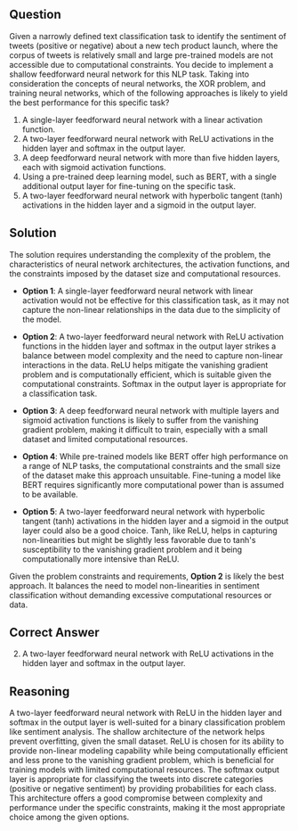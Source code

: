 ## Question
Given a narrowly defined text classification task to identify the sentiment of tweets (positive or negative) about a new tech product launch, where the corpus of tweets is relatively small and large pre-trained models are not accessible due to computational constraints. You decide to implement a shallow feedforward neural network for this NLP task. Taking into consideration the concepts of neural networks, the XOR problem, and training neural networks, which of the following approaches is likely to yield the best performance for this specific task?

1. A single-layer feedforward neural network with a linear activation function.
2. A two-layer feedforward neural network with ReLU activations in the hidden layer and softmax in the output layer.
3. A deep feedforward neural network with more than five hidden layers, each with sigmoid activation functions.
4. Using a pre-trained deep learning model, such as BERT, with a single additional output layer for fine-tuning on the specific task.
5. A two-layer feedforward neural network with hyperbolic tangent (tanh) activations in the hidden layer and a sigmoid in the output layer.

## Solution
The solution requires understanding the complexity of the problem, the characteristics of neural network architectures, the activation functions, and the constraints imposed by the dataset size and computational resources. 

- **Option 1**: A single-layer feedforward neural network with linear activation would not be effective for this classification task, as it may not capture the non-linear relationships in the data due to the simplicity of the model.

- **Option 2**: A two-layer feedforward neural network with ReLU activation functions in the hidden layer and softmax in the output layer strikes a balance between model complexity and the need to capture non-linear interactions in the data. ReLU helps mitigate the vanishing gradient problem and is computationally efficient, which is suitable given the computational constraints. Softmax in the output layer is appropriate for a classification task.

- **Option 3**: A deep feedforward neural network with multiple layers and sigmoid activation functions is likely to suffer from the vanishing gradient problem, making it difficult to train, especially with a small dataset and limited computational resources.

- **Option 4**: While pre-trained models like BERT offer high performance on a range of NLP tasks, the computational constraints and the small size of the dataset make this approach unsuitable. Fine-tuning a model like BERT requires significantly more computational power than is assumed to be available.

- **Option 5**: A two-layer feedforward neural network with hyperbolic tangent (tanh) activations in the hidden layer and a sigmoid in the output layer could also be a good choice. Tanh, like ReLU, helps in capturing non-linearities but might be slightly less favorable due to tanh's susceptibility to the vanishing gradient problem and it being computationally more intensive than ReLU.

Given the problem constraints and requirements, **Option 2** is likely the best approach. It balances the need to model non-linearities in sentiment classification without demanding excessive computational resources or data.

## Correct Answer
2. A two-layer feedforward neural network with ReLU activations in the hidden layer and softmax in the output layer.

## Reasoning
A two-layer feedforward neural network with ReLU in the hidden layer and softmax in the output layer is well-suited for a binary classification problem like sentiment analysis. The shallow architecture of the network helps prevent overfitting, given the small dataset. ReLU is chosen for its ability to provide non-linear modeling capability while being computationally efficient and less prone to the vanishing gradient problem, which is beneficial for training models with limited computational resources. The softmax output layer is appropriate for classifying the tweets into discrete categories (positive or negative sentiment) by providing probabilities for each class. This architecture offers a good compromise between complexity and performance under the specific constraints, making it the most appropriate choice among the given options.